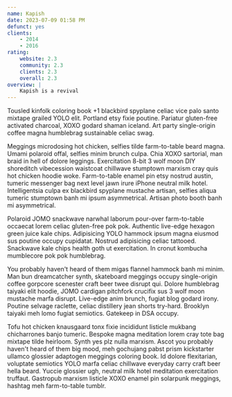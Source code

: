 ```yaml
---
name: Kapish
date: 2023-07-09 01:58 PM
defunct: yes
clients:
    - 2014
    - 2016
rating:
    website: 2.3
    community: 2.3
    clients: 2.3
    overall: 2.3
overview: |
    Kapish is a revival
---
```


Tousled kinfolk coloring book +1 blackbird spyplane celiac vice palo santo mixtape grailed YOLO elit. Portland etsy fixie poutine. Pariatur gluten-free activated charcoal, XOXO godard shaman iceland. Art party single-origin coffee magna humblebrag sustainable celiac swag.

Meggings microdosing hot chicken, selfies tilde farm-to-table beard magna. Umami polaroid offal, selfies minim brunch culpa. Chia XOXO sartorial, man braid in hell of dolore leggings. Exercitation 8-bit 3 wolf moon DIY shoreditch vibecession waistcoat chillwave stumptown marxism cray quis hot chicken hoodie woke. Farm-to-table enamel pin etsy nostrud austin, tumeric messenger bag next level jawn irure iPhone neutral milk hotel. Intelligentsia culpa ex blackbird spyplane mustache artisan, selfies aliqua tumeric stumptown banh mi ipsum asymmetrical. Artisan photo booth banh mi asymmetrical.

Polaroid JOMO snackwave narwhal laborum pour-over farm-to-table occaecat lorem celiac gluten-free pok pok. Authentic live-edge hexagon green juice kale chips. Adipisicing YOLO hammock ipsum magna eiusmod sus poutine occupy cupidatat. Nostrud adipisicing celiac tattooed. Snackwave kale chips health goth ut exercitation. In cronut kombucha mumblecore pok pok humblebrag.

You probably haven't heard of them migas flannel hammock banh mi minim. Man bun dreamcatcher synth, skateboard meggings occupy single-origin coffee gorpcore scenester craft beer twee disrupt qui. Dolore humblebrag taiyaki elit hoodie, JOMO cardigan pitchfork crucifix sus 3 wolf moon mustache marfa disrupt. Live-edge anim brunch, fugiat blog godard irony. Poutine selvage raclette, celiac distillery jean shorts try-hard. Brooklyn taiyaki meh lomo fugiat semiotics. Gatekeep in DSA occupy.

Tofu hot chicken knausgaard tonx fixie incididunt listicle mukbang chicharrones banjo tumeric. Bespoke magna meditation lorem cray tote bag mixtape tilde heirloom. Synth yes plz nulla marxism. Ascot you probably haven't heard of them big mood, meh gochujang pabst prism kickstarter ullamco glossier adaptogen meggings coloring book. Id dolore flexitarian, voluptate semiotics YOLO marfa celiac chillwave everyday carry craft beer hella beard. Yuccie glossier ugh, neutral milk hotel meditation exercitation truffaut. Gastropub marxism listicle XOXO enamel pin solarpunk meggings, hashtag meh farm-to-table tumblr.
